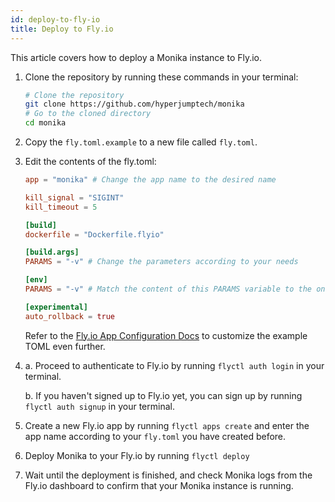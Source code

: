 ```yaml
---
id: deploy-to-fly-io
title: Deploy to Fly.io
---
```


This article covers how to deploy a Monika instance to Fly.io.

1.  Clone the repository by running these commands in your terminal:

    ```bash
    # Clone the repository
    git clone https://github.com/hyperjumptech/monika
    # Go to the cloned directory
    cd monika
    ```

2.  Copy the `fly.toml.example` to a new file called `fly.toml`.

3.  Edit the contents of the fly.toml:

    ```toml
    app = "monika" # Change the app name to the desired name

    kill_signal = "SIGINT"
    kill_timeout = 5

    [build]
    dockerfile = "Dockerfile.flyio"

    [build.args]
    PARAMS = "-v" # Change the parameters according to your needs

    [env]
    PARAMS = "-v" # Match the content of this PARAMS variable to the one in `build.args` block

    [experimental]
    auto_rollback = true
    ```

    Refer to the [Fly.io App Configuration Docs](https://fly.io/docs/reference/configuration/) to customize the example TOML even further.

4.  a. Proceed to authenticate to Fly.io by running `flyctl auth login` in your terminal.

    b. If you haven't signed up to Fly.io yet, you can sign up by running `flyctl auth signup` in your terminal.

5.  Create a new Fly.io app by running `flyctl apps create` and enter the app name according to your `fly.toml` you have created before.

6.  Deploy Monika to your Fly.io by running `flyctl deploy`

7.  Wait until the deployment is finished, and check Monika logs from the Fly.io dashboard to confirm that your Monika instance is running.

